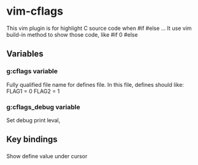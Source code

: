 # vim-cflags
This vim plugin is for highlight C source code when #if #else ...
It use vim build-in method to show those code, like #if 0 #else

## Variables

### g:cflags variable
Fully qualified file name for defines file.
In this file, defines should like:
    FLAG1 = 0
    FLAG2 = 1

### g:cflags_debug variable
Set debug print leval,

## Key bindings

### <C-K>
Show define value under cursor

